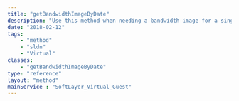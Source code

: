 ```yaml
---
title: "getBandwidthImageByDate"
description: "Use this method when needing a bandwidth image for a single guest.  It will gather the correct input parameters for the generic graphing utility based on the date ranges "
date: "2018-02-12"
tags:
    - "method"
    - "sldn"
    - "Virtual"
classes:
    - "getBandwidthImageByDate"
type: "reference"
layout: "method"
mainService : "SoftLayer_Virtual_Guest"
---
```

